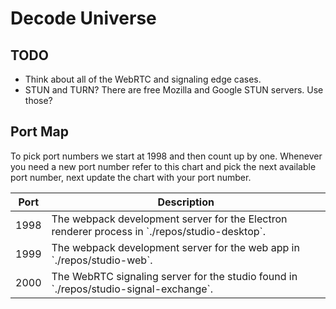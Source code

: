 # Decode Universe

## TODO

- Think about all of the WebRTC and signaling edge cases.
- STUN and TURN? There are free Mozilla and Google STUN servers. Use those?

## Port Map

To pick port numbers we start at 1998 and then count up by one. Whenever you need a new port number refer to this chart and pick the next available port number, next update the chart with your port number.

<table>
  <thead>
    <tr>
      <th>Port</th>
      <th>Description</th>
    </tr>
  </thead>
  <tbody>
    <tr>
      <td>1998</td>
      <td>The webpack development server for the Electron renderer process in `./repos/studio-desktop`.</td>
    </tr>
    <tr>
      <td>1999</td>
      <td>The webpack development server for the web app in `./repos/studio-web`.</td>
    </tr>
    <tr>
      <td>2000</td>
      <td>The WebRTC signaling server for the studio found in `./repos/studio-signal-exchange`.</td>
    </tr>
  </tbody>
</table>
